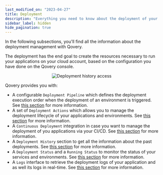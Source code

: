 ```yaml
---
last_modified_on: "2023-04-27"
title: Deployment
description: "Everything you need to know about the deployment of your applications with Qovery"
sidebar_label: hidden
hide_pagination: true
---
```

In the following subsections, you'll find all the information about the deployment management with Qovery.

The deployment has the end goal to create the resources necessary to run your applications on your cloud account, based on the configuration you have done on the Qovery console.

<p align="center">
  <img src="/img/deployment/deployment_overview_qovery.png" alt="Deployment history access" />
</p>

Qovery provides you with:
- A configurable `Deployment Pipeline` which defines the deployment execution order when the deployment of an environment is triggered. See [this section][docs.using-qovery.deployment.deployment-pipeline] for more information.
- A set of `Deployment Actions` which allows you to manage the deployment lifecycle of your applications and environments. See [this section][docs.using-qovery.deployment.deployment-actions] for more information.
- A `Continuous Deployment` integration in case you want to manage the deployment of you applications via your CI/CD. See [this section][docs.integration.continuous-integration] for more information.
- A `Deployment History` section to get all the information about the past deployments. See [this section][docs.using-qovery.deployment.deployment-history] for more information.
- A `Deployment Status` and a `Running Status` to monitor the status of your services and environments. See [this section][docs.using-qovery.deployment.running-and-deployment-statuses] for more information.
- A `Logs` interface to retrieve the deployment logs of your application and as well its logs in real-time. See [this section][docs.using-qovery.deployment.logs] for more information.


[docs.integration.continuous-integration]: /docs/using-qovery/integration/continuous-integration/
[docs.using-qovery.deployment.deployment-actions]: /docs/using-qovery/deployment/deployment-actions/
[docs.using-qovery.deployment.deployment-history]: /docs/using-qovery/deployment/deployment-history/
[docs.using-qovery.deployment.deployment-pipeline]: /docs/using-qovery/deployment/deployment-pipeline/
[docs.using-qovery.deployment.logs]: /docs/using-qovery/deployment/logs/
[docs.using-qovery.deployment.running-and-deployment-statuses]: /docs/using-qovery/deployment/running-and-deployment-statuses/
